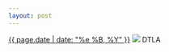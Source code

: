 ```yaml
---
layout: post
---
```


<p>
  <time><a href="/237">{{ page.date | date: "%e %B, %Y" }}</a></time>
  <a href="/237"><img src="{{ site.assets_url }}/237.jpg"/></a>
  <span>DTLA</span>
</p>
